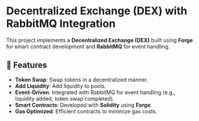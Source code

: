 # Decentralized Exchange (DEX) with RabbitMQ Integration

This project implements a **Decentralized Exchange (DEX)** built using **Forge** for smart contract development and **RabbitMQ** for event handling.

## 🚀 Features

- **Token Swap**: Swap tokens in a decentralized manner.
- **Add Liquidity**: Add liquidity to pools.
- **Event-Driven**: Integrated with RabbitMQ for event handling (e.g., liquidity added, token swap completed).
- **Smart Contracts**: Developed with **Solidity** using **Forge**.
- **Gas Optimized**: Efficient contracts to minimize gas costs.

